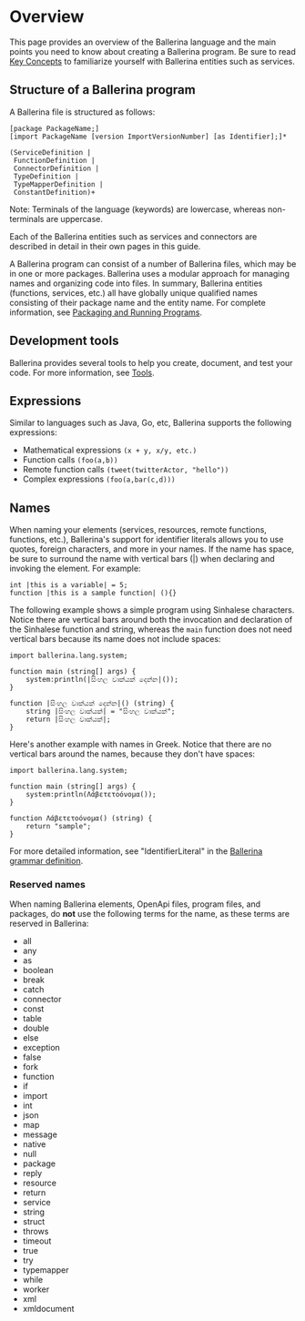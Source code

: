 # Overview

This page provides an overview of the Ballerina language and the main points you need to know about creating a Ballerina program. Be sure to read [Key Concepts](../key-concepts.md) to familiarize yourself with Ballerina entities such as services.

## Structure of a Ballerina program

A Ballerina file is structured as follows:

```
[package PackageName;]
[import PackageName [version ImportVersionNumber] [as Identifier];]*

(ServiceDefinition |
 FunctionDefinition |
 ConnectorDefinition |
 TypeDefinition |
 TypeMapperDefinition |
 ConstantDefinition)+
```

Note: Terminals of the language (keywords) are lowercase, whereas non-terminals are uppercase.

Each of the Ballerina entities such as services and connectors are described in detail in their own pages in this guide.

A Ballerina program can consist of a number of Ballerina files, which may be in one or more packages. Ballerina uses a modular approach for managing names and organizing code into files. In summary, Ballerina entities (functions, services, etc.) all have globally unique qualified names consisting of their package name and the entity name. For complete information, see [Packaging and Running Programs](packaging.md).

## Development tools

Ballerina provides several tools to help you create, document, and test your code. For more information, see [Tools](../tools.md).

## Expressions
Similar to languages such as Java, Go, etc, Ballerina supports the following expressions: 

* Mathematical expressions `(x + y, x/y, etc.)`
* Function calls `(foo(a,b))`
* Remote function calls `(tweet(twitterActor, "hello"))`
* Complex expressions `(foo(a,bar(c,d)))`

## Names
When naming your elements (services, resources, remote functions, functions, etc.), Ballerina's support for identifier literals allows you to use quotes, foreign characters, and more in your names. If the name has space, be sure to surround the name with vertical bars (|) when declaring and invoking the element. For example:

```
int |this is a variable| = 5;
function |this is a sample function| (){}
```

The following example shows a simple program using Sinhalese characters. Notice there are vertical bars around both the invocation and declaration of the Sinhalese function and string, whereas the `main` function does not need vertical bars because its name does not include spaces:

```
import ballerina.lang.system;

function main (string[] args) {
    system:println(|සිංහල වාක්යක් දෙන්න|());
}   

function |සිංහල වාක්යක් දෙන්න|() (string) {
    string |සිංහල වාක්යක්| = "සිංහල වාක්යක්";
    return |සිංහල වාක්යක්|;
}
```

Here's another example with names in Greek. Notice that there are no vertical bars around the names, because they don't have spaces:

```
import ballerina.lang.system;

function main (string[] args) {
    system:println(Λάβετετοόνομα());
}

function Λάβετετοόνομα() (string) {
    return "sample";
}
```
For more detailed information, see "IdentifierLiteral" in the [Ballerina grammar definition](https://github.com/ballerinalang/ballerina/blob/master/docs/grammar/Ballerina.g4).

### Reserved names
When naming Ballerina elements, OpenApi files, program files, and packages, do **not** use the following terms for the name, as these terms are reserved in Ballerina:

- all
- any
- as
- boolean
- break
- catch
- connector
- const
- table
- double
- else
- exception
- false
- fork
- function
- if
- import
- int 
- json
- map
- message
- native
- null
- package
- reply
- resource
- return
- service
- string
- struct
- throws
- timeout
- true
- try
- typemapper
- while
- worker
- xml
- xmldocument

